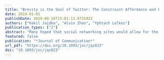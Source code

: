 ```yaml
---
title: "Brevity is the Soul of Twitter: The Constraint Affordance and Political Discussion"
date: 2019-01-01
publishDate: 2019-09-10T15:01:13.973192Z
authors: ["Kokil Jaidka", "Alvin Zhou", "Yphtach Lelkes"]
publication_types: ["2"]
abstract: "Many hoped that social networking sites would allow for the open exchange of information and a revival of the public sphere. Unfortunately, conversations on social media are often toxic and not conducive to healthy political discussions. Twitter, the most widely used social network for political discussions, doubled the limit of characters in a tweet in November 2017, which provided an opportunity to study the effect of technological affordances on political discussions using a discontinuous time series design. Using supervised and unsupervised natural language processing methods, we analyzed 358,242 tweet replies to U.S. politicians from January 2017 to March 2018. We show that doubling the permissible length of a tweet led to less uncivil, more polite, and more constructive discussions online. However, the declining trend in the empathy and respectfulness of these tweets raises concerns about the implications of the changing norms for the quality of political deliberation."
featured: false
publication: "*Journal of Communication*"
url_pdf: "https://doi.org/10.1093/joc/jqz023"
doi: "10.1093/joc/jqz023"
---
```


